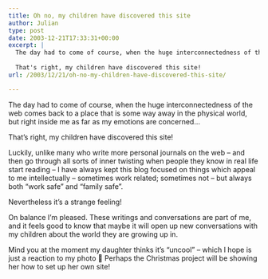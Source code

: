 ```yaml
---
title: Oh no, my children have discovered this site
author: Julian
type: post
date: 2003-12-21T17:33:31+00:00
excerpt: |
  The day had to come of course, when the huge interconnectedness of the web comes back to a place that is a hundred miles away in the physical world, but right inside me as far as my emotions are concerned...
  
  That's right, my children have discovered this site!
url: /2003/12/21/oh-no-my-children-have-discovered-this-site/

---
```

The day had to come of course, when the huge interconnectedness of the web comes back to a place that is some way away in the physical world, but right inside me as far as my emotions are concerned&#8230;

That&#8217;s right, my children have discovered this site!

Luckily, unlike many who write more personal journals on the web &#8211; and then go through all sorts of inner twisting when people they know in real life start reading &#8211; I have always kept this blog focused on things which appeal to me intellectually &#8211; sometimes work related; sometimes not &#8211; but always both &#8220;work safe&#8221; and &#8220;family safe&#8221;.

Nevertheless it&#8217;s a strange feeling! 

On balance I&#8217;m pleased. These writings and conversations are part of me, and it feels good to know that maybe it will open up new conversations with my children about the world they are growing up in. 

Mind you at the moment my daughter thinks it&#8217;s &#8220;uncool&#8221; &#8211; which I hope is just a reaction to my photo 🙂 Perhaps the Christmas project will be showing her how to set up her own site!